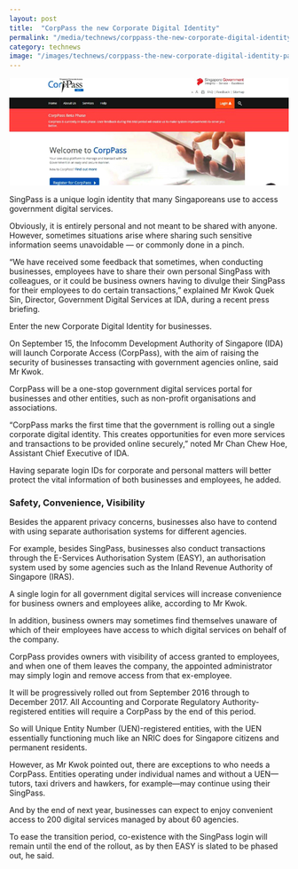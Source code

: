 ```yaml
---
layout: post
title:  "CorpPass the new Corporate Digital Identity"
permalink: "/media/technews/corppass-the-new-corporate-digital-identity"
category: technews
image: "/images/technews/corppass-the-new-corporate-digital-identity-part-1.png"
---
```


![CorpPass the new Corporate Digital Identity](/images/technews/corppass-the-new-corporate-digital-identity-part-1.png)

SingPass is a unique login identity that many Singaporeans use to access government digital services. 

Obviously, it is entirely personal and not meant to be shared with anyone. However, sometimes situations arise where sharing such sensitive information seems unavoidable — or commonly done in a pinch. 

“We have received some feedback that sometimes, when conducting businesses, employees have to share their own personal SingPass with colleagues, or it could be business owners having to divulge their SingPass for their employees to do certain transactions,” explained Mr Kwok Quek Sin, Director, Government Digital Services at IDA, during a recent press briefing.

Enter the new Corporate Digital Identity for businesses.

On September 15, the Infocomm Development Authority of Singapore (IDA) will launch Corporate Access (CorpPass), with the aim of raising the security of businesses transacting with government agencies online, said Mr Kwok.

CorpPass will be a one-stop government digital services portal for businesses and other entities, such as non-profit organisations and associations.

“CorpPass marks the first time that the government is rolling out a single corporate digital identity. This creates opportunities for even more services and transactions to be provided online securely,” noted Mr Chan Chew Hoe, Assistant Chief Executive of IDA. 

Having separate login IDs for corporate and personal matters will better protect the vital information of both businesses and employees, he added.

### **Safety, Convenience, Visibility**
Besides the apparent privacy concerns, businesses also have to contend with using separate authorisation systems for different agencies. 

For example, besides SingPass, businesses also conduct transactions through the E-Services Authorisation System (EASY), an authorisation system used by some agencies such as the Inland Revenue Authority of Singapore (IRAS). 

A single login for all government digital services will increase convenience for business owners and employees alike, according to Mr Kwok.

In addition, business owners may sometimes find themselves unaware of which of their employees have access to which digital services on behalf of the company. 

CorpPass provides owners with visibility of access granted to employees, and when one of them leaves the company, the appointed administrator may simply login and remove access from that ex-employee.

It will be progressively rolled out from September 2016 through to December 2017. All Accounting and Corporate Regulatory Authority-registered entities will require a CorpPass by the end of this period. 

So will Unique Entity Number (UEN)-registered entities, with the UEN essentially functioning much like an NRIC does for Singapore citizens and permanent residents. 

However, as Mr Kwok pointed out, there are exceptions to who needs a CorpPass. Entities operating under individual names and without a UEN—tutors, taxi drivers and hawkers, for example—may continue using their SingPass.

And by the end of next year, businesses can expect to enjoy convenient access to 200 digital services managed by about 60 agencies. 

To ease the transition period, co-existence with the SingPass login will remain until the end of the rollout, as by then EASY is slated to be phased out, he said.

